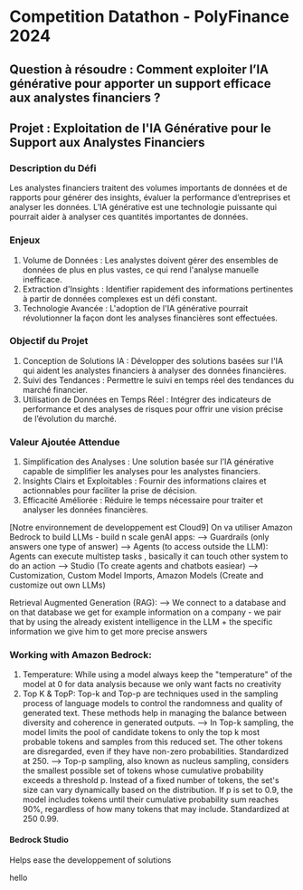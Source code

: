 # Competition Datathon - PolyFinance 2024
## Question à résoudre : Comment exploiter l’IA générative pour apporter un support efficace aux analystes financiers ?


## Projet : Exploitation de l'IA Générative pour le Support aux Analystes Financiers

### Description du Défi
Les analystes financiers traitent des volumes importants de données et de rapports pour générer des insights, évaluer la performance d’entreprises et analyser les données. L’IA générative est une technologie puissante qui pourrait aider à analyser ces quantités importantes de données.

### Enjeux
1) Volume de Données : Les analystes doivent gérer des ensembles de données de plus en plus vastes, ce qui rend l'analyse manuelle inefficace.
2) Extraction d'Insights : Identifier rapidement des informations pertinentes à partir de données complexes est un défi constant.
3) Technologie Avancée : L'adoption de l'IA générative pourrait révolutionner la façon dont les analyses financières sont effectuées.

### Objectif du Projet
1) Conception de Solutions IA : Développer des solutions basées sur l'IA qui aident les analystes financiers à analyser des données financières.
2) Suivi des Tendances : Permettre le suivi en temps réel des tendances du marché financier.
3) Utilisation de Données en Temps Réel : Intégrer des indicateurs de performance et des analyses de risques pour offrir une vision précise de l’évolution du marché.

### Valeur Ajoutée Attendue
1) Simplification des Analyses : Une solution basée sur l’IA générative capable de simplifier les analyses pour les analystes financiers.
2) Insights Clairs et Exploitables : Fournir des informations claires et actionnables pour faciliter la prise de décision.
3) Efficacité Améliorée : Réduire le temps nécessaire pour traiter et analyser les données financières.


[Notre environnement de developpement est Cloud9]
On va utiliser Amazon Bedrock to build LLMs - build n scale genAI apps: 
--> Guardrails (only answers one type of answer) 
--> Agents (to access outside the LLM): Agents can execute multistep tasks , basically it can touch other system to do an action
--> Studio (To create agents and chatbots easiear)
--> Customization, Custom Model Imports, Amazon Models (Create and customize out own LLMs)

Retrieval Augmented Generation (RAG): 
--> We connect to a database and on that database we get for example information on a company - we pair that by using the already existent intelligence in the LLM + the specific information we give him to get more precise answers

### Working with Amazon Bedrock:
1) Temperature: While using a model always keep the "temperature" of the model at 0 for data analysis because we only want facts no creativity
2) Top K & TopP: Top-k and Top-p are techniques used in the sampling process of language models to control the randomness and quality of generated text. These methods help in managing the balance between diversity and coherence in generated outputs.
   --> In Top-k sampling, the model limits the pool of candidate tokens to only the top k most probable tokens and samples from this reduced set. The other tokens are disregarded, even if they have non-zero probabilities. Standardized at 250.
   --> Top-p sampling, also known as nucleus sampling, considers the smallest possible set of tokens whose cumulative probability exceeds a threshold p. Instead of a fixed number of tokens, the set's size can vary dynamically based on the distribution. If p is set to 0.9, the model includes tokens until their cumulative probability sum reaches 90%, regardless of how many tokens that may include. Standardized at 250 0.99.
#### Bedrock Studio 
Helps ease the developpement of solutions

hello






